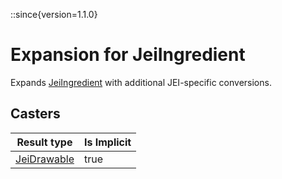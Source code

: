 ::since{version=1.1.0}
# Expansion for JeiIngredient

Expands [JeiIngredient](/mods/JEITweaker/API/Component/JeiIngredient) with additional JEI-specific conversions.

## Casters

| Result type | Is Implicit |
|-------------|-------------|
| [JeiDrawable](/mods/JEITweaker/API/Component/JeiDrawable) | true |

